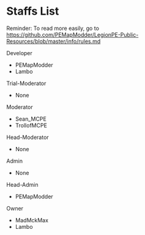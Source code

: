 Staffs List
===
Reminder: To read more easily, go to https://github.com/PEMapModder/LegionPE-Public-Resources/blob/master/info/rules.md

Developer
  - PEMapModder
  - Lambo

Trial-Moderator
  - None

Moderator
  - Sean_MCPE
  - TrollofMCPE

Head-Moderator
  - None

Admin
  - None

Head-Admin
  - PEMapModder

Owner
  - MadMckMax
  - Lambo
